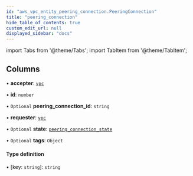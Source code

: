 ```yaml
---
id: "aws_vpc_entity_peering_connection.PeeringConnection"
title: "peering_connection"
hide_table_of_contents: true
custom_edit_url: null
displayed_sidebar: "docs"
---
```


import Tabs from '@theme/Tabs';
import TabItem from '@theme/TabItem';

## Columns

• **accepter**: [`vpc`](aws_vpc_entity_vpc.Vpc.md)

• **id**: `number`

• `Optional` **peering\_connection\_id**: `string`

• **requester**: [`vpc`](aws_vpc_entity_vpc.Vpc.md)

• `Optional` **state**: [`peering_connection_state`](../enums/aws_vpc_entity_peering_connection.PeeringConnectionState.md)

• `Optional` **tags**: `Object`

#### Type definition

▪ [key: `string`]: `string`
